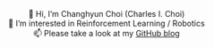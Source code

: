 <div align="center">
  👋 Hi, I’m Changhyun Choi (Charles I. Choi)<br>
  👀 I’m interested in Reinforcement Learning / Robotics<br>
  📫 Please take a look at my <a href="https://github.com/windust7/">GitHub blog</a>
</div>
 
<!---
windust7/windust7 is a ✨ special ✨ repository because its `README.md` (this file) appears on your GitHub profile.
You can click the Preview link to take a look at your changes.
--->
